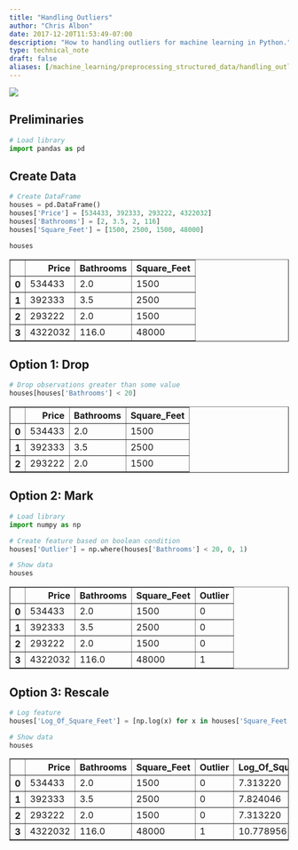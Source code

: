 ```yaml
---
title: "Handling Outliers"
author: "Chris Albon"
date: 2017-12-20T11:53:49-07:00
description: "How to handling outliers for machine learning in Python."
type: technical_note
draft: false
aliases: [/machine_learning/preprocessing_structured_data/handling_outliers/]
---
```

<a alt="Handling outliers" href="https://machinelearningflashcards.com">
    <img src="/images/machine_learning_flashcards/Outlier_print.png" class="flashcard center-block">
</a>

## Preliminaries


```python
# Load library
import pandas as pd
```

## Create Data


```python
# Create DataFrame
houses = pd.DataFrame()
houses['Price'] = [534433, 392333, 293222, 4322032]
houses['Bathrooms'] = [2, 3.5, 2, 116]
houses['Square_Feet'] = [1500, 2500, 1500, 48000]

houses
```




<div>
<style>
    .dataframe thead tr:only-child th {
        text-align: right;
    }

    .dataframe thead th {
        text-align: left;
    }

    .dataframe tbody tr th {
        vertical-align: top;
    }
</style>
<table border="1" class="dataframe">
  <thead>
    <tr style="text-align: right;">
      <th></th>
      <th>Price</th>
      <th>Bathrooms</th>
      <th>Square_Feet</th>
    </tr>
  </thead>
  <tbody>
    <tr>
      <th>0</th>
      <td>534433</td>
      <td>2.0</td>
      <td>1500</td>
    </tr>
    <tr>
      <th>1</th>
      <td>392333</td>
      <td>3.5</td>
      <td>2500</td>
    </tr>
    <tr>
      <th>2</th>
      <td>293222</td>
      <td>2.0</td>
      <td>1500</td>
    </tr>
    <tr>
      <th>3</th>
      <td>4322032</td>
      <td>116.0</td>
      <td>48000</td>
    </tr>
  </tbody>
</table>
</div>



## Option 1: Drop


```python
# Drop observations greater than some value
houses[houses['Bathrooms'] < 20]
```




<div>
<style>
    .dataframe thead tr:only-child th {
        text-align: right;
    }

    .dataframe thead th {
        text-align: left;
    }

    .dataframe tbody tr th {
        vertical-align: top;
    }
</style>
<table border="1" class="dataframe">
  <thead>
    <tr style="text-align: right;">
      <th></th>
      <th>Price</th>
      <th>Bathrooms</th>
      <th>Square_Feet</th>
    </tr>
  </thead>
  <tbody>
    <tr>
      <th>0</th>
      <td>534433</td>
      <td>2.0</td>
      <td>1500</td>
    </tr>
    <tr>
      <th>1</th>
      <td>392333</td>
      <td>3.5</td>
      <td>2500</td>
    </tr>
    <tr>
      <th>2</th>
      <td>293222</td>
      <td>2.0</td>
      <td>1500</td>
    </tr>
  </tbody>
</table>
</div>



## Option 2: Mark


```python
# Load library
import numpy as np

# Create feature based on boolean condition
houses['Outlier'] = np.where(houses['Bathrooms'] < 20, 0, 1)

# Show data
houses
```




<div>
<style>
    .dataframe thead tr:only-child th {
        text-align: right;
    }

    .dataframe thead th {
        text-align: left;
    }

    .dataframe tbody tr th {
        vertical-align: top;
    }
</style>
<table border="1" class="dataframe">
  <thead>
    <tr style="text-align: right;">
      <th></th>
      <th>Price</th>
      <th>Bathrooms</th>
      <th>Square_Feet</th>
      <th>Outlier</th>
    </tr>
  </thead>
  <tbody>
    <tr>
      <th>0</th>
      <td>534433</td>
      <td>2.0</td>
      <td>1500</td>
      <td>0</td>
    </tr>
    <tr>
      <th>1</th>
      <td>392333</td>
      <td>3.5</td>
      <td>2500</td>
      <td>0</td>
    </tr>
    <tr>
      <th>2</th>
      <td>293222</td>
      <td>2.0</td>
      <td>1500</td>
      <td>0</td>
    </tr>
    <tr>
      <th>3</th>
      <td>4322032</td>
      <td>116.0</td>
      <td>48000</td>
      <td>1</td>
    </tr>
  </tbody>
</table>
</div>



## Option 3: Rescale


```python
# Log feature
houses['Log_Of_Square_Feet'] = [np.log(x) for x in houses['Square_Feet']]

# Show data
houses
```




<div>
<style>
    .dataframe thead tr:only-child th {
        text-align: right;
    }

    .dataframe thead th {
        text-align: left;
    }

    .dataframe tbody tr th {
        vertical-align: top;
    }
</style>
<table border="1" class="dataframe">
  <thead>
    <tr style="text-align: right;">
      <th></th>
      <th>Price</th>
      <th>Bathrooms</th>
      <th>Square_Feet</th>
      <th>Outlier</th>
      <th>Log_Of_Square_Feet</th>
    </tr>
  </thead>
  <tbody>
    <tr>
      <th>0</th>
      <td>534433</td>
      <td>2.0</td>
      <td>1500</td>
      <td>0</td>
      <td>7.313220</td>
    </tr>
    <tr>
      <th>1</th>
      <td>392333</td>
      <td>3.5</td>
      <td>2500</td>
      <td>0</td>
      <td>7.824046</td>
    </tr>
    <tr>
      <th>2</th>
      <td>293222</td>
      <td>2.0</td>
      <td>1500</td>
      <td>0</td>
      <td>7.313220</td>
    </tr>
    <tr>
      <th>3</th>
      <td>4322032</td>
      <td>116.0</td>
      <td>48000</td>
      <td>1</td>
      <td>10.778956</td>
    </tr>
  </tbody>
</table>
</div>


